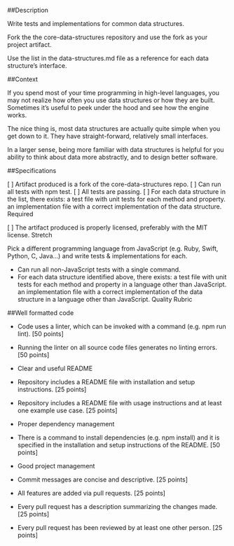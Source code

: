 ##Description

Write tests and implementations for common data structures.

Fork the the core-data-structures repository and use the fork as your project artifact.

Use the list in the data-structures.md file as a reference for each data structure’s interface.

##Context

If you spend most of your time programming in high-level languages, you may not realize how often you use data structures or how they are built. Sometimes it’s useful to peek under the hood and see how the engine works.

The nice thing is, most data structures are actually quite simple when you get down to it. They have straight-forward, relatively small interfaces.

In a larger sense, being more familiar with data structures is helpful for you ability to think about data more abstractly, and to design better software.

##Specifications

[ ] Artifact produced is a fork of the core-data-structures repo.
[ ] Can run all tests with npm test.
[ ] All tests are passing.
[ ] For each data structure in the list, there exists:
 a test file with unit tests for each method and property.
 an implementation file with a correct implementation of the data structure.
Required

[ ] The artifact produced is properly licensed, preferably with the MIT license.
Stretch

Pick a different programming language from JavaScript (e.g. Ruby, Swift, Python, C, Java…) and write tests & implementations for each.

-  Can run all non-JavaScript tests with a single command.
-  For each data structure identified above, there exists:
 a test file with unit tests for each method and property in a language other than JavaScript.
 an implementation file with a correct implementation of the data structure in a language other than JavaScript.
Quality Rubric

##Well formatted code

- Code uses a linter, which can be invoked with a command (e.g. npm run lint). [50 points]
- Running the linter on all source code files generates no linting errors. [50 points]
- Clear and useful README

- Repository includes a README file with installation and setup instructions. [25 points]
- Repository includes a README file with usage instructions and at least one example use case. [25 points]
- Proper dependency management

- There is a command to install dependencies (e.g. npm install) and it is specified in the installation and setup instructions of the README. [50 points]
- Good project management

- Commit messages are concise and descriptive. [25 points]
- All features are added via pull requests. [25 points]
- Every pull request has a description summarizing the changes made. [25 points]
- Every pull request has been reviewed by at least one other person. [25 points]
